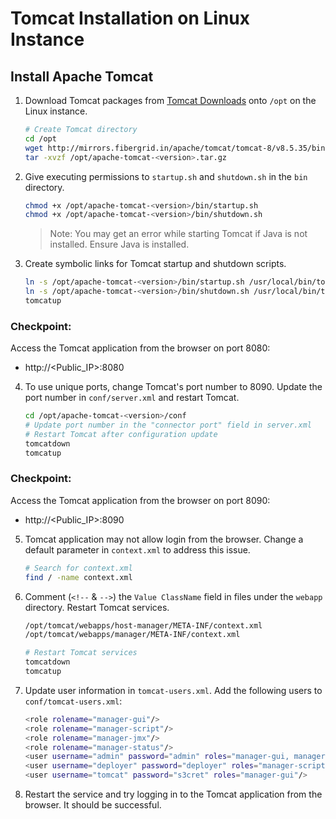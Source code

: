 
# Tomcat Installation on Linux Instance

## Install Apache Tomcat

1. Download Tomcat packages from [Tomcat Downloads](https://tomcat.apache.org/download-80.cgi) onto `/opt` on the Linux instance.

    ```sh
    # Create Tomcat directory
    cd /opt
    wget http://mirrors.fibergrid.in/apache/tomcat/tomcat-8/v8.5.35/bin/apache-tomcat-8.5.35.tar.gz
    tar -xvzf /opt/apache-tomcat-<version>.tar.gz
    ```

2. Give executing permissions to `startup.sh` and `shutdown.sh` in the `bin` directory.

    ```sh
    chmod +x /opt/apache-tomcat-<version>/bin/startup.sh 
    chmod +x /opt/apache-tomcat-<version>/bin/shutdown.sh
    ```

    > Note: You may get an error while starting Tomcat if Java is not installed. Ensure Java is installed.

3. Create symbolic links for Tomcat startup and shutdown scripts.

    ```sh
    ln -s /opt/apache-tomcat-<version>/bin/startup.sh /usr/local/bin/tomcatup
    ln -s /opt/apache-tomcat-<version>/bin/shutdown.sh /usr/local/bin/tomcatdown
    tomcatup
    ```

### Checkpoint:

Access the Tomcat application from the browser on port 8080:

- http://<Public_IP>:8080

4. To use unique ports, change Tomcat's port number to 8090. Update the port number in `conf/server.xml` and restart Tomcat.

    ```sh
    cd /opt/apache-tomcat-<version>/conf
    # Update port number in the "connector port" field in server.xml
    # Restart Tomcat after configuration update
    tomcatdown
    tomcatup
    ```

### Checkpoint:

Access the Tomcat application from the browser on port 8090:

- http://<Public_IP>:8090

5. Tomcat application may not allow login from the browser. Change a default parameter in `context.xml` to address this issue.

    ```sh
    # Search for context.xml
    find / -name context.xml
    ```

6. Comment (`<!--` & `-->`) the `Value ClassName` field in files under the `webapp` directory. Restart Tomcat services.

    ```sh
    /opt/tomcat/webapps/host-manager/META-INF/context.xml
    /opt/tomcat/webapps/manager/META-INF/context.xml

    # Restart Tomcat services
    tomcatdown
    tomcatup
    ```

7. Update user information in `tomcat-users.xml`. Add the following users to `conf/tomcat-users.xml`:

    ```sh
    <role rolename="manager-gui"/>
    <role rolename="manager-script"/>
    <role rolename="manager-jmx"/>
    <role rolename="manager-status"/>
    <user username="admin" password="admin" roles="manager-gui, manager-script, manager-jmx, manager-status"/>
    <user username="deployer" password="deployer" roles="manager-script"/>
    <user username="tomcat" password="s3cret" roles="manager-gui"/>
    ```

8. Restart the service and try logging in to the Tomcat application from the browser. It should be successful.
```
